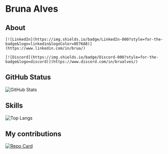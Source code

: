 # Bruna Alves

## About
	[![LinkedIn](https://img.shields.io/badge/LinkedIn-000?style=for-the-badge&logo=linkedin&logoColor=0E76A8)](https://www.linkedin.com/in/brua/)

    [![Discord](https://img.shields.io/badge/Discord-000?style=for-the-badge&logo=discord)](https://www.discord.com/in/brualves/)

## GitHub Status

![GitHub Stats](https://github-readme-stats.vercel.app/api?username=Bru-A&theme=transparent&bg_color=000&border_color=30A3DC&show_icons=true&icon_color=30A3DC&title_color=E94D5F&text_color=FFF)

## Skills

![Top Langs](https://github-readme-stats-git-masterrstaa-rickstaa.vercel.app/api/top-langs/?username=Bru-A&layout=compact&bg_color=000&border_color=30A3DC&title_color=E94D5F&text_color=FFF)

## My contributions

[![Repo Card](https://github-readme-stats.vercel.app/api/pin/?username=Bru-A&repo=dio-lab-open-source&bg_color=000&border_color=30A3DC&show_icons=true&icon_color=30A3DC&title_color=E94D5F&text_color=FFF)](https://github.com/Bru-A/dio-lab-open-source)

